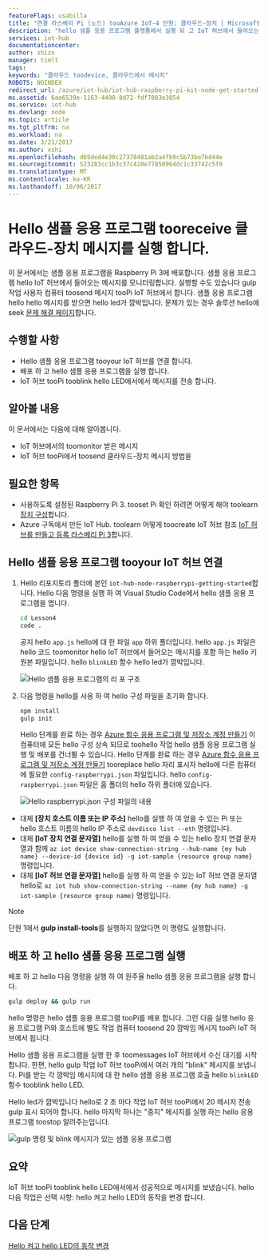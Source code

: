 ```yaml
---
featureFlags: usabilla
title: "연결 라스베리 Pi (노드) tooAzure IoT-4 단원: 클라우드-장치 | Microsoft Docs"
description: "hello 샘플 응용 프로그램 플랫폼에서 실행 되 고 IoT 허브에서 들어오는 메시지를 모니터링 합니다. 새 gulp 작업 IoT 허브 tooblink hello LED에서에서 tooPi 메시지를 보냅니다."
services: iot-hub
documentationcenter: 
author: shizn
manager: timlt
tags: 
keywords: "클라우드 toodevice, 클라우드에서 메시지"
ROBOTS: NOINDEX
redirect_url: /azure/iot-hub/iot-hub-raspberry-pi-kit-node-get-started
ms.assetid: 6ae6539e-1163-4490-8d72-fdf7803e3054
ms.service: iot-hub
ms.devlang: node
ms.topic: article
ms.tgt_pltfrm: na
ms.workload: na
ms.date: 3/21/2017
ms.author: xshi
ms.openlocfilehash: d69ded4e30c27378481ab2a4fb9c5b73be7bd44e
ms.sourcegitcommit: 523283cc1b3c37c428e77850964dc1c33742c5f0
ms.translationtype: MT
ms.contentlocale: ko-KR
ms.lasthandoff: 10/06/2017
---
```

# <a name="run-hello-sample-application-tooreceive-cloud-to-device-messages"></a>Hello 샘플 응용 프로그램 tooreceive 클라우드-장치 메시지를 실행 합니다.
이 문서에서는 샘플 응용 프로그램을 Raspberry Pi 3에 배포합니다. 샘플 응용 프로그램 hello IoT 허브에서 들어오는 메시지를 모니터링합니다. 실행할 수도 있습니다 gulp 작업 사용자 컴퓨터 toosend 메시지 tooPi IoT 허브에서 합니다. 샘플 응용 프로그램 hello hello 메시지를 받으면 hello led가 깜박입니다. 문제가 있는 경우 솔루션 hello에 seek [문제 해결 페이지](iot-hub-raspberry-pi-kit-node-troubleshooting.md)합니다.

## <a name="what-you-will-do"></a>수행할 사항
* Hello 샘플 응용 프로그램 tooyour IoT 허브를 연결 합니다.
* 배포 하 고 hello 샘플 응용 프로그램을 실행 합니다.
* IoT 허브 tooPi tooblink hello LED에서에서 메시지를 전송 합니다.

## <a name="what-you-will-learn"></a>알아볼 내용
이 문서에서는 다음에 대해 알아봅니다.
* IoT 허브에서의 toomonitor 받은 메시지
* IoT 허브 tooPi에서 toosend 클라우드-장치 메시지 방법을

## <a name="what-you-need"></a>필요한 항목
* 사용하도록 설정된 Raspberry Pi 3. tooset Pi 확인 하려면 어떻게 해야 toolearn [장치 구성](iot-hub-raspberry-pi-kit-node-lesson1-configure-your-device.md)합니다.
* Azure 구독에서 만든 IoT Hub. toolearn 어떻게 toocreate IoT 허브 참조 [IoT 허브를 만들고 등록 라스베리 Pi 3](iot-hub-raspberry-pi-kit-node-lesson2-prepare-azure-iot-hub.md)합니다.

## <a name="connect-hello-sample-application-tooyour-iot-hub"></a>Hello 샘플 응용 프로그램 tooyour IoT 허브 연결
1. Hello 리포지토리 폴더에 본인 `iot-hub-node-raspberrypi-getting-started`합니다. Hello 다음 명령을 실행 하 여 Visual Studio Code에서 hello 샘플 응용 프로그램을 엽니다.
   
   ```bash
   cd Lesson4
   code .
   ```
   
   공지 hello `app.js` hello에 대 한 파일 `app` 하위 폴더입니다. hello `app.js` 파일은 hello 코드 toomonitor hello IoT 허브에서 들어오는 메시지를 포함 하는 hello 키 원본 파일입니다. hello `blinkLED` 함수 hello led가 깜박입니다.
   
   ![Hello 샘플 응용 프로그램의 리 포 구조](media/iot-hub-raspberry-pi-lessons/lesson4/repo_structure.png)
2. 다음 명령을 hello를 사용 하 여 hello 구성 파일을 초기화 합니다.
   
   ```bash
   npm install
   gulp init
   ```
   
   Hello 단계를 완료 하는 경우 [Azure 함수 응용 프로그램 및 저장소 계정 만들기](iot-hub-raspberry-pi-kit-node-lesson3-deploy-resource-manager-template.md) 이 컴퓨터에 모든 hello 구성 상속 되므로 toohello 작업 hello 샘플 응용 프로그램 실행 및 배포를 건너뛸 수 있습니다. Hello 단계를 완료 하는 경우 [Azure 함수 응용 프로그램 및 저장소 계정 만들기](iot-hub-raspberry-pi-kit-node-lesson3-deploy-resource-manager-template.md) tooreplace hello 자리 표시자 hello에 다른 컴퓨터에 필요한 `config-raspberrypi.json` 파일입니다. hello `config-raspberrypi.json` 파일은 홈 폴더의 hello 하위 폴더에 있습니다.
   
   ![Hello raspberrypi.json 구성 파일의 내용](media/iot-hub-raspberry-pi-lessons/lesson4/config_raspberrypi.png)

* 대체 **[장치 호스트 이름 또는 IP 주소]** hello를 실행 하 여 얻을 수 있는 Pi 또는 hello 호스트 이름의 hello IP 주소로 `devdisco list --eth` 명령입니다.
* 대체 **[IoT 장치 연결 문자열]** hello를 실행 하 여 얻을 수 있는 hello 장치 연결 문자열과 함께 `az iot device show-connection-string --hub-name {my hub name} --device-id {device id} -g iot-sample {resource group name}` 명령입니다.
* 대체 **[IoT 허브 연결 문자열]** hello를 실행 하 여 얻을 수 있는 IoT 허브 연결 문자열 hello로 `az iot hub show-connection-string --name {my hub name} -g iot-sample {resource group name}` 명령입니다.

> [!NOTE]
> 단원 1에서 **gulp install-tools**를 실행하지 않았다면 이 명령도 실행합니다.

## <a name="deploy-and-run-hello-sample-application"></a>배포 하 고 hello 샘플 응용 프로그램 실행
배포 하 고 hello 다음 명령을 실행 하 여 원주율 hello 샘플 응용 프로그램을 실행 합니다.

```bash
gulp deploy && gulp run
```

hello 명령은 hello 샘플 응용 프로그램 tooPi를 배포 합니다. 그런 다음 실행 hello 응용 프로그램 Pi와 호스트에 별도 작업 컴퓨터 toosend 20 깜박임 메시지 tooPi IoT 허브에서 됩니다.

Hello 샘플 응용 프로그램을 실행 한 후 toomessages IoT 허브에서 수신 대기를 시작 합니다. 한편, hello gulp 작업 IoT 허브 tooPi에서 여러 개의 "blink" 메시지를 보냅니다. Pi를 받는 각 깜박임 메시지에 대 한 hello 샘플 응용 프로그램 호출 hello `blinkLED` 함수 tooblink hello LED.

Hello led가 깜박입니다 hello로 2 초 마다 작업 IoT 허브 tooPi에서 20 메시지 전송 gulp 표시 되어야 합니다. hello 마지막 하나는 "중지" 메시지를 실행 하는 hello 응용 프로그램 toostop 알려주는입니다.

![gulp 명령 및 blink 메시지가 있는 샘플 응용 프로그램](media/iot-hub-raspberry-pi-lessons/lesson4/gulp_blink.png)

## <a name="summary"></a>요약
IoT 허브 tooPi tooblink hello LED에서에서 성공적으로 메시지를 보냈습니다. hello 다음 작업은 선택 사항: hello 켜고 hello LED의 동작을 변경 합니다.

## <a name="next-steps"></a>다음 단계
[Hello 켜고 hello LED의 동작 변경](iot-hub-raspberry-pi-kit-node-lesson4-change-led-behavior.md)

